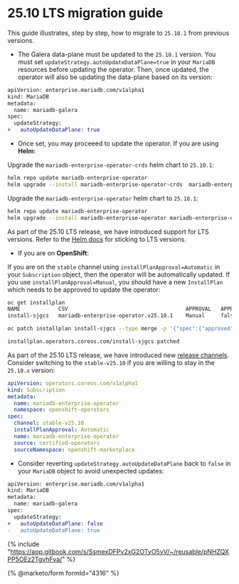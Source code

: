 # 25.10 LTS migration guide

This guide illustrates, step by step, how to migrate to `25.10.1` from previous versions. 

- The Galera data-plane must be updated to the `25.10.1` version. You must set `updateStrategy.autoUpdateDataPlane=true` in your `MariaDB` resources before updating the operator. Then, once updated, the operator will also be updating the data-plane based on its version:
```diff
apiVersion: enterprise.mariadb.com/v1alpha1
kind: MariaDB
metadata:
  name: mariadb-galera
spec:
  updateStrategy:
+   autoUpdateDataPlane: true
```

- Once set, you may proceeed to update the operator. If you are using __Helm__:

Upgrade the `mariadb-enterprise-operator-crds` helm chart to `25.10.1`:
```bash
helm repo update mariadb-enterprise-operator
helm upgrade --install mariadb-enterprise-operator-crds  mariadb-enterprise-operator/mariadb-enterprise-operator-crds --version 25.10.1
```

Upgrade the `mariadb-enterprise-operator` helm chart to `25.10.1`:
```bash 
helm repo update mariadb-enterprise-operator
helm upgrade --install mariadb-enterprise-operator mariadb-enterprise-operator/mariadb-enterprise-operator --version 25.10.1
```

As part of the 25.10 LTS release, we have introduced support for LTS versions. Refer to the [Helm docs](https://mariadb.com/docs/tools/mariadb-enterprise-operator/installation/helm#long-term-support-versions) for sticking to LTS versions.

- If you are on __OpenShift__:

If you are on the `stable` channel using `installPlanApproval=Automatic` in your `Subscription` object, then the operator will be automatically updated. If you use `installPlanApproval=Manual`, you should have a new `InstallPlan` which needs to be approved to update the operator:

```bash
oc get installplan
NAME            CSV                                     APPROVAL   APPROVED
install-sjgcs   mariadb-enterprise-operator.v25.10.1    Manual     false

oc patch installplan install-sjgcs --type merge -p '{"spec":{"approved":true}}'

installplan.operators.coreos.com/install-sjgcs patched
```

As part of the 25.10 LTS release, we have introduced new [release channels](https://mariadb.com/docs/tools/mariadb-enterprise-operator/installation/openshift#release-channels). Consider switching to the `stable-v25.10` if you are willing to stay in the `25.10.x` version:

```yaml
apiVersion: operators.coreos.com/v1alpha1
kind: Subscription
metadata:
  name: mariadb-enterprise-operator
  namespace: openshift-operators
spec:
  channel: stable-v25.10
  installPlanApproval: Automatic
  name: mariadb-enterprise-operator
  source: certified-operators
  sourceNamespace: openshift-marketplace
``` 

- Consider reverting `updateStrategy.autoUpdateDataPlane` back to `false` in your `MariaDB` object to avoid unexpected updates:

```diff
apiVersion: enterprise.mariadb.com/v1alpha1
kind: MariaDB
metadata:
  name: mariadb-galera
spec:
  updateStrategy:
+   autoUpdateDataPlane: false
-   autoUpdateDataPlane: true
```

{% include "https://app.gitbook.com/s/SsmexDFPv2xG2OTyO5yV/~/reusable/pNHZQXPP5OEz2TgvhFva/" %}


{% @marketo/form formId="4316" %}